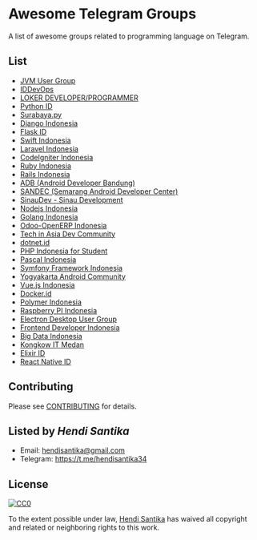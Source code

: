 # Awesome Telegram Groups

A list of awesome groups related to programming language on Telegram.

## List

* [JVM User Group](https://t.me/JVMUserGroup)
* [IDDevOps](https://t.me/IDDevOps)
* [LOKER DEVELOPER/PROGRAMMER](https://t.me/LokerDeveloper)
* [Python ID](https://t.me/pythonID)
* [Surabaya.py](https://t.me/surabayadotpy)
* [Django Indonesia](https://t.me/DjangoID)
* [Flask ID](https://t.me/flaskid)
* [Swift Indonesia](https://t.me/swiftID)
* [Laravel Indonesia](https://t.me/laravelindonesia)
* [CodeIgniter Indonesia](https://t.me/codeigniterindonesia)
* [Ruby Indonesia](https://t.me/RubyID)
* [Rails Indonesia](https://t.me/RailsID)
* [ADB (Android Developer Bandung)](https://t.me/androidDevBdg)
* [SANDEC (Semarang Android Developer Center)](https://t.me/AndroidSemarang)
* [SinauDev - Sinau Development](https://t.me/sinaudev)
* [Nodejs Indonesia](https://t.me/nodejsid)
* [Golang Indonesia](https://t.me/golangID)
* [Odoo-OpenERP Indonesia](https://t.me/odooindonesia)
* [Tech in Asia Dev Community](https://t.me/TIAdevcommunity)
* [dotnet.id](https://t.me/dotnetusergroup)
* [PHP Indonesia for Student](https://t.me/PHPIDforStudent)
* [Pascal Indonesia](https://t.me/PascalID)
* [Symfony Framework Indonesia](https://t.me/symfonyid)
* [Yogyakarta Android Community](https://t.me/YogyakartaAndroidComunity)
* [Vue.js Indonesia](https://t.me/vuejsid)
* [Docker.id](https://t.me/dockerid)
* [Polymer Indonesia](https://t.me/polymer_id)
* [Raspberry PI Indonesia](https://t.me/raspberrypi_id)
* [Electron Desktop User Group](https://t.me/electronatom)
* [Frontend Developer Indonesia](https://t.me/FrontEndID)
* [Big Data Indonesia](https://t.me/bigdataID)
* [Kongkow IT Medan](https://t.me/kongkowITMedan)
* [Elixir ID](https://t.me/elixir_id)
* [React Native ID](https://t.me/reactnative_id)

## Contributing
Please see [CONTRIBUTING](CONTRIBUTING.md) for details.

## Listed by *Hendi Santika*
- Email: hendisantika@gmail.com
- Telegram: https://t.me/hendisantika34

## License

[![CC0](https://i.creativecommons.org/p/zero/1.0/88x31.png)](https://creativecommons.org/publicdomain/zero/1.0/)

To the extent possible under law, [Hendi Santika](https://github.com/hendisantika) has waived all copyright and related or neighboring rights to this work.
